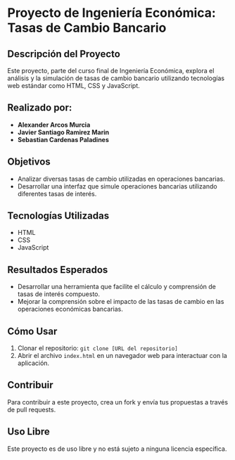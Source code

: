# Proyecto de Ingeniería Económica: Tasas de Cambio Bancario

## Descripción del Proyecto
Este proyecto, parte del curso final de Ingeniería Económica, explora el análisis y la simulación de tasas de cambio bancario utilizando tecnologías web estándar como HTML, CSS y JavaScript.

## Realizado por:
- **Alexander Arcos Murcia**
- **Javier Santiago Ramirez Marin**
- **Sebastian Cardenas Paladines**

## Objetivos
- Analizar diversas tasas de cambio utilizadas en operaciones bancarias.
- Desarrollar una interfaz que simule operaciones bancarias utilizando diferentes tasas de interés.

## Tecnologías Utilizadas
- HTML
- CSS
- JavaScript

## Resultados Esperados
- Desarrollar una herramienta que facilite el cálculo y comprensión de tasas de interés compuesto.
- Mejorar la comprensión sobre el impacto de las tasas de cambio en las operaciones económicas bancarias.

## Cómo Usar
1. Clonar el repositorio: `git clone [URL del repositorio]`
2. Abrir el archivo `index.html` en un navegador web para interactuar con la aplicación.

## Contribuir
Para contribuir a este proyecto, crea un fork y envía tus propuestas a través de pull requests.

## Uso Libre
Este proyecto es de uso libre y no está sujeto a ninguna licencia específica.

